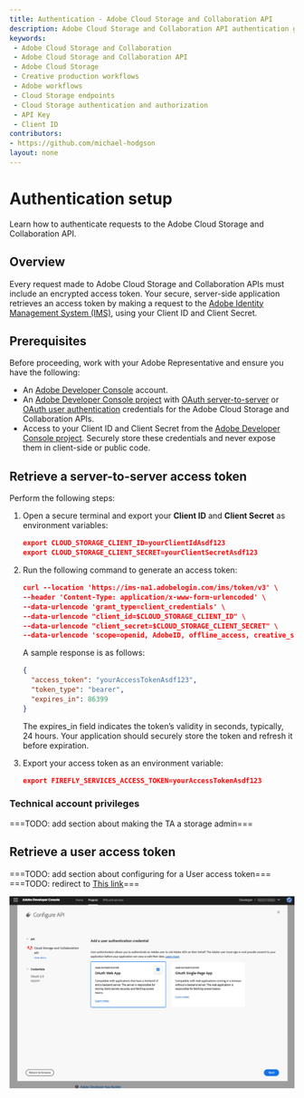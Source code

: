 ```yaml
---
title: Authentication - Adobe Cloud Storage and Collaboration API
description: Adobe Cloud Storage and Collaboration API authentication guide
keywords:
 - Adobe Cloud Storage and Collaboration
 - Adobe Cloud Storage and Collaboration API
 - Adobe Cloud Storage
 - Creative production workflows
 - Adobe workflows
 - Cloud Storage endpoints
 - Cloud Storage authentication and authorization
 - API Key
 - Client ID
contributors:
- https://github.com/michael-hodgson
layout: none
---
```


# Authentication setup

Learn how to authenticate requests to the Adobe Cloud Storage and Collaboration API.

## Overview

Every request made to Adobe Cloud Storage and Collaboration APIs must include an encrypted access token. Your secure, server-side application retrieves an access token by making a request to the [Adobe Identity Management System (IMS)](https://www.adobe.com/content/dam/cc/en/trust-center/ungated/whitepapers/corporate/adobe-identity-management-services-security-overview.pdf), using your Client ID and Client Secret.

## Prerequisites

Before proceeding, work with your Adobe Representative and ensure you have the following:

- An [Adobe Developer Console](https://developer.adobe.com/) account.
- An [Adobe Developer Console project](https://developer.adobe.com/developer-console/docs/guides/projects/projects-empty/) with [OAuth server-to-server](https://developer.adobe.com/developer-console/docs/guides/services/services-add-api-oauth-s2s) or [OAuth user authentication](https://developer.adobe.com/developer-console/docs/guides/services/services-add-api-oauth-user-authentication) credentials for the Adobe Cloud Storage and Collaboration APIs.
- Access to your Client ID and Client Secret from the [Adobe Developer Console project](https://developer.adobe.com/developer-console/docs/guides/services/services-add-api-oauth-s2s#api-overview). Securely store these credentials and never expose them in client-side or public code.

## Retrieve a server-to-server access token

Perform the following steps:

1. Open a secure terminal and export your **Client ID** and **Client Secret** as environment variables:

   ```json
   export CLOUD_STORAGE_CLIENT_ID=yourClientIdAsdf123
   export CLOUD_STORAGE_CLIENT_SECRET=yourClientSecretAsdf123
   ```

2. Run the following command to generate an access token:

   ```json
   curl --location 'https://ims-na1.adobelogin.com/ims/token/v3' \
   --header 'Content-Type: application/x-www-form-urlencoded' \
   --data-urlencode 'grant_type=client_credentials' \
   --data-urlencode "client_id=$CLOUD_STORAGE_CLIENT_ID" \
   --data-urlencode "client_secret=$CLOUD_STORAGE_CLIENT_SECRET" \
   --data-urlencode 'scope=openid, AdobeID, offline_access, creative_sdk'
   ```

   A sample response is as follows:

    ```json
    {
      "access_token": "yourAccessTokenAsdf123",
      "token_type": "bearer",
      "expires_in": 86399
    }
    ```

   The expires_in field indicates the token’s validity in seconds, typically, 24 hours. Your application should securely store the token and refresh it before expiration.

3. Export your access token as an environment variable:

   ```json
   export FIREFLY_SERVICES_ACCESS_TOKEN=yourAccessTokenAsdf123
   ```

### Technical account privileges

===TODO: add section about making the TA a storage admin===

## Retrieve a user access token

===TODO: add section about configuring for a User access token===
===TODO: redirect to [This link](https://developer.adobe.com/developer-console/docs/guides/authentication/UserAuthentication/ims#fetching-access-tokens)===

![Choose user authentication](../images/choose-user-auth.jpg)
